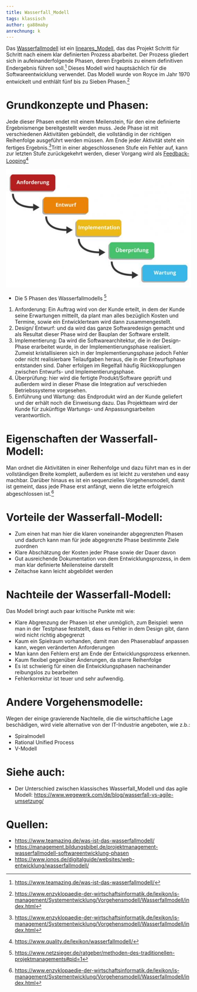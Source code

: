 ```yaml
---
title: Wasserfall_Modell
tags: klassisch
author: ga88maby
anrechnung: k
---
```

Das [Wasserfallmodell](Wasserfallmodell.md) ist ein [lineares_Modell](lineares_Modell.md), das das Projekt Schritt für Schritt nach einem klar definierten Prozess abarbeitet. Der Prozess gliedert sich in aufeinanderfolgende Phasen, deren Ergebnis zu einem definitiven Endergebnis führen soll.[^1] Dieses Modell wird hauptsächlich für die Softwareentwicklung verwendet. Das Modell wurde von Royce im Jahr 1970 entwickelt und enthlält fünf bis zu Sieben Phasen.[^2]
[]()

# Grundkonzepte und Phasen: 

Jede dieser Phasen endet mit einem Meilenstein, für den eine definierte Ergebnismenge bereitgestellt werden muss. Jede Phase ist mit verschiedenen Aktivitäten gebündelt, die vollständig in der richtigen Reihenfolge ausgeführt werden müssen. Am Ende jeder Aktivität steht ein fertiges Ergebnis.[^3]Tritt in einer abgeschlossenen Stufe ein Fehler auf, kann zur letzten Stufe zurückgekehrt werden, dieser Vorgang wird als [Feedback-Looping](Feedback-Looping.md)[^4]

![Beispielabbildung](Wasserfall_Modell/Phasen.jpg)

* Die 5 Phasen des Wasserfallmodells [^5]


1.  Anforderung:
Ein Auftrag wird von der Kunde erteilt, in dem der Kunde seine Erwartungen mitteilt, da plant man alles bezüglich Kosten und Termine, sowie ein Entwicklerteam wird dann zusammengestellt.
2. Design/ Entwurf:
und da wird das ganze Softwaredesign gemacht und als Resultat dieser Phase wird der Bauplan der Software erstellt.
3. Implementierung:
Da wird die Softwarearchitektur, die in der Design-Phase erarbeitet wurde, in der Implementierungsphase realisiert. Zumeist kristallisieren sich in der Implementierungsphase jedoch Fehler oder nicht realisierbare Teilaufgaben heraus, die in der Entwurfsphase entstanden sind. Daher erfolgen im Regelfall häufig Rückkopplungen zwischen Entwurfs- und Implementierungsphase.
4. Überprüfung:
hier wird die fertigte Produkt/Software geprüft und außerdem wird in dieser Phase die Integration auf verschieden Betriebssysteme vorgesehen. 
5. Einführung und Wartung: 
das Endprodukt wird an der Kunde geliefert und der erhält noch die Einweisung dazu. Das Projektteam wird der Kunde für zukünftige Wartungs- und Anpassungsarbeiten verantwortlich.

# Eigenschaften der Wasserfall-Modell:
Man ordnet die Aktivitäten in einer Reihenfolge und dazu führt man es in der vollständigen Breite komplett, außerdem es ist leicht zu verstehen und easy machbar. Darüber hinaus es ist ein sequenzielles Vorgehensmodell, damit ist gemeint, dass jede Phase erst anfängt, wenn die letzte erfolgreich abgeschlossen ist.[^3]


# Vorteile der Wasserfall-Modell:

* Zum einen hat man hier die klaren voneinander abgegrenzten Phasen und dadurch kann man für jede abgegrenzte Phase bestimmte Ziele zuordnen
* Klare Abschätzung der Kosten jeder Phase sowie der Dauer davon
* Gut ausreichende Dokumentation von dem Entwicklungsprozess, in dem man klar definierte Meilensteine darstellt
* Zeitachse kann leicht abgebildet werden  


# Nachteile der Wasserfall-Modell:
Das Modell bringt auch paar kritische Punkte mit wie:
* Klare Abgrenzung der Phasen ist eher unmöglich, zum Beispiel: wenn man in der Testphase feststellt, dass es Fehler in dem Design gibt, dann wird nicht richtig abgegrenzt
* Kaum ein Spielraum vorhanden, damit man den Phasenablauf anpassen kann, wegen veränderten Anforderungen
* Man kann den Fehlern erst am Ende der Entwicklungsprozess erkennen.
* Kaum flexibel gegenüber Änderungen, da starre Reihenfolge 
* Es ist schwierig für einen die Entwicklungsphasen nacheinander reibungslos zu bearbeiten
* Fehlerkorrektur ist teuer und sehr aufwendig.


# Andere Vorgehensmodelle:
  Wegen der einige gravierende Nachteile, die die wirtschaftliche Lage beschädigen, wird viele alternative von der IT-Industrie angeboten, wie z.b.:
*	Spiralmodell
*	Rational Unified Process
*	V-Modell



# Siehe auch:

* Der Unterschied zwischen klassisches Wasserfall_Modell und das agile Modell:
  https://www.wegewerk.com/de/blog/wasserfall-vs-agile-umsetzung/

# Quellen:

[^1]: https://www.teamazing.de/was-ist-das-wasserfallmodell/
[^2]: https://www.enzyklopaedie-der-wirtschaftsinformatik.de/lexikon/is-management/Systementwicklung/Vorgehensmodell/Wasserfallmodell/index.html
[^3]: https://www.enzyklopaedie-der-wirtschaftsinformatik.de/lexikon/is-management/Systementwicklung/Vorgehensmodell/Wasserfallmodell/index.html
[^4]: https://www.quality.de/lexikon/wasserfallmodell/ 
[^5]: https://www.netzsieger.de/ratgeber/methoden-des-traditionellen-projektmanagements#pid=1
* https://www.teamazing.de/was-ist-das-wasserfallmodell/
* https://management.bildungsbibel.de/projektmanagement-wasserfallmodell-softwareentwicklung-phasen
* https://www.ionos.de/digitalguide/websites/web-entwicklung/wasserfallmodell/

